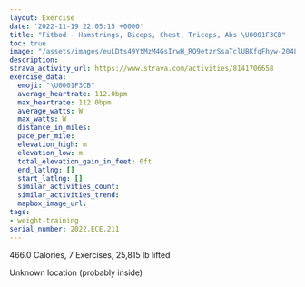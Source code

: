```yaml
---
layout: Exercise
date: '2022-11-19 22:05:15 +0000'
title: "Fitbod - Hamstrings, Biceps, Chest, Triceps, Abs \U0001F3CB️"
toc: true
image: "/assets/images/euLDts49YtMzM4GsIrwH_RQ9etzrSsaTclUBKfqFhyw-2048x1152.jpg.jpeg"
description:
strava_activity_url: https://www.strava.com/activities/8141706658
exercise_data:
  emoji: "\U0001F3CB️"
  average_heartrate: 112.0bpm
  max_heartrate: 112.0bpm
  average_watts: W
  max_watts: W
  distance_in_miles:
  pace_per_mile:
  elevation_high: m
  elevation_low: m
  total_elevation_gain_in_feet: 0ft
  end_latlng: []
  start_latlng: []
  similar_activities_count:
  similar_activities_trend:
  mapbox_image_url:
tags:
- weight-training
serial_number: 2022.ECE.211
---
```

466.0 Calories, 7 Exercises, 25,815 lb lifted

Unknown location (probably inside)
